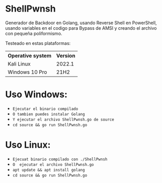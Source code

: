 # ShellPwnsh
Generador de Backdoor en Golang, usando Reverse Shell en PowerShell, usando variables en el codigo para Bypass de AMSI y creando el archivo con pequeña poliformismo.

Testeado en estas plataformas:

<table>
    <tr>
        <th>Operative system</th>
        <th> Version </th>
    </tr>
    <tr>
        <td>Kali Linux</td>
        <td> 2022.1</td>
    </tr>
    <tr>
        <td>Windows 10 Pro</td>
        <td> 21H2</td>
    </tr>
</table>

# Uso Windows:
* `Ejecutar el binario compilado`
* `O tambien puedes instalar Golang`
* `Y ejecutar el archivo ShellPwnsh.go de source`
* `cd source && go run ShellPwnsh.go`

# Uso Linux:
* `Ejecuat binario compilado con ./ShellPwnsh`
* `O  ejecutar el archivo ShellPwnsh.go` 
* `apt update && apt install golang`
* `cd source && go run ShellPwnsh.go`





